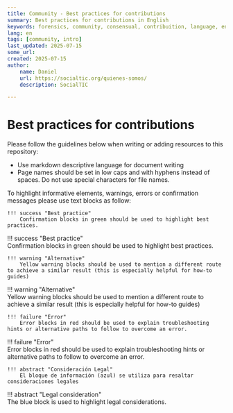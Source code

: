 ```yaml
---
title: Community - Best practices for contributions
summary: Best practices for contributions in English
keywords: forensics, community, consensual, contribuition, language, english
lang: en
tags: [community, intro]
last_updated: 2025-07-15
some_url:
created: 2025-07-15
author:
    name: Daniel
    url: https://socialtic.org/quienes-somos/
    description: SocialTIC

---
```


# Best practices for contributions

Please follow the guidelines below when writing or adding resources to this repository: 

* Use markdown descriptive language for document writing    
* Page names should be set in low caps and with hyphens instead of spaces. Do not use special characters for file names.

To highlight informative elements, warnings, errors or confirmation messages please use text blocks as follow: 

```
!!! success "Best practice" 
    Confirmation blocks in green should be used to highlight best practices. 
```

!!! success "Best practice"   
    Confirmation blocks in green should be used to highlight best practices. 

```
!!! warning "Alternative"
    Yellow warning blocks should be used to mention a different route to achieve a similar result (this is especially helpful for how-to guides)
```

!!! warning "Alternative"  
    Yellow warning blocks should be used to mention a different route to achieve a similar result (this is especially helpful for how-to guides)

```
!!! failure "Error"
    Error blocks in red should be used to explain troubleshooting hints or alternative paths to follow to overcome an error. 
```

!!! failure "Error"  
    Error blocks in red should be used to explain troubleshooting hints or alternative paths to follow to overcome an error. 

```
!!! abstract "Consideración Legal"
    El bloque de información (azul) se utiliza para resaltar consideraciones legales
```

!!! abstract "Legal consideration"  
    The blue block is used to highlight legal considerations. 